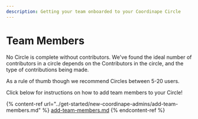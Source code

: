 ```yaml
---
description: Getting your team onboarded to your Coordinape Circle
---
```


# Team Members

No Circle is complete without contributors. We've found the ideal number of contributors in a circle depends on the Contributors in the circle, and the type of contributions being made.&#x20;

As a rule of thumb though we recommend Circles between 5-20 users.

Click below for instructions on how to add team members to your Circle!&#x20;

{% content-ref url="../get-started/new-coordinape-admins/add-team-members.md" %}
[add-team-members.md](../get-started/new-coordinape-admins/add-team-members.md)
{% endcontent-ref %}
